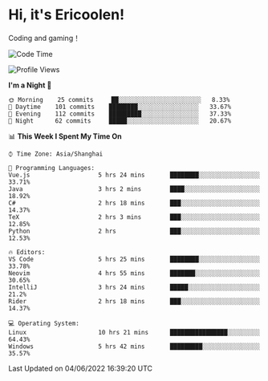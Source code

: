 # Hi, it's Ericoolen!
Coding and gaming！

<!--START_SECTION:waka-->
![Code Time](http://img.shields.io/badge/Code%20Time-308%20hrs%2015%20mins-blue)

![Profile Views](http://img.shields.io/badge/Profile%20Views-11-blue)

**I'm a Night 🦉** 

```text
🌞 Morning    25 commits     ██░░░░░░░░░░░░░░░░░░░░░░░   8.33% 
🌆 Daytime    101 commits    ████████░░░░░░░░░░░░░░░░░   33.67% 
🌃 Evening    112 commits    █████████░░░░░░░░░░░░░░░░   37.33% 
🌙 Night      62 commits     █████░░░░░░░░░░░░░░░░░░░░   20.67%

```


📊 **This Week I Spent My Time On** 

```text
⌚︎ Time Zone: Asia/Shanghai

💬 Programming Languages: 
Vue.js                   5 hrs 24 mins       ████████░░░░░░░░░░░░░░░░░   33.71% 
Java                     3 hrs 2 mins        ████░░░░░░░░░░░░░░░░░░░░░   18.92% 
C#                       2 hrs 18 mins       ███░░░░░░░░░░░░░░░░░░░░░░   14.37% 
TeX                      2 hrs 3 mins        ███░░░░░░░░░░░░░░░░░░░░░░   12.85% 
Python                   2 hrs               ███░░░░░░░░░░░░░░░░░░░░░░   12.53%

🔥 Editors: 
VS Code                  5 hrs 25 mins       ████████░░░░░░░░░░░░░░░░░   33.78% 
Neovim                   4 hrs 55 mins       ███████░░░░░░░░░░░░░░░░░░   30.65% 
IntelliJ                 3 hrs 24 mins       █████░░░░░░░░░░░░░░░░░░░░   21.2% 
Rider                    2 hrs 18 mins       ███░░░░░░░░░░░░░░░░░░░░░░   14.37%

💻 Operating System: 
Linux                    10 hrs 21 mins      ████████████████░░░░░░░░░   64.43% 
Windows                  5 hrs 42 mins       █████████░░░░░░░░░░░░░░░░   35.57%

```


 Last Updated on 04/06/2022 16:39:20 UTC
<!--END_SECTION:waka-->

